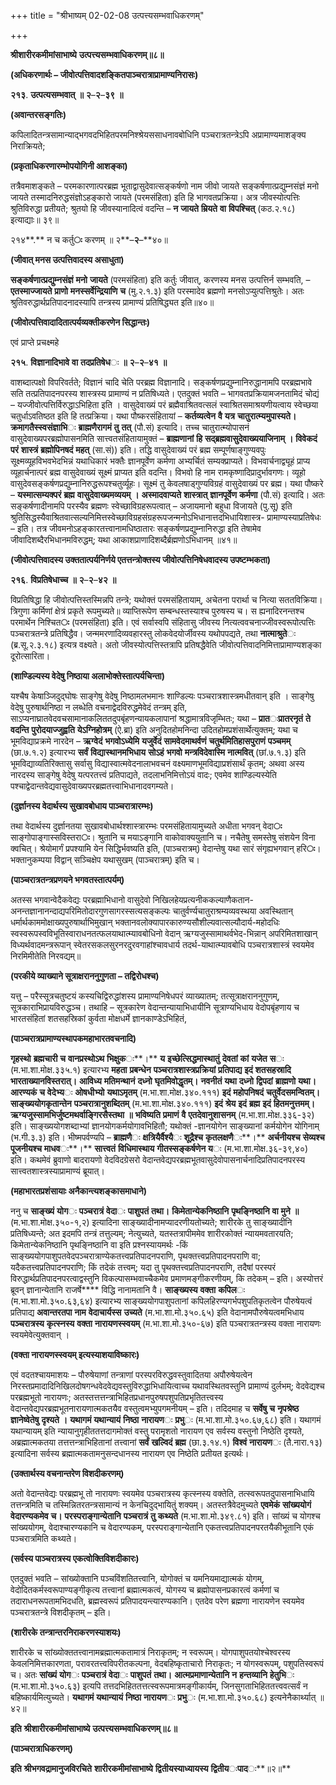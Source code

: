 +++
title = "श्रीभाष्यम् 02-02-08 उत्पत्त्यसम्भवाधिकरणम्"

+++
<div claऽऽ="elementor-widget-container">

**श्रीशारीरकमीमांसाभाष्ये** **उत्पत्त्यसम्भवाधिकरणम्॥८॥**

**(अधिकरणार्थः – जीवोत्पत्तिवादशङ्कितपाञ्चरात्राप्रामाण्यनिरासः)**

**२१३**. **उत्पत्यसम्भवात्** **॥** **२**–**२**–**३९** **॥**

**(अवान्तरसङ्गतिः)**

कपिलादितन्त्रसामान्याद्भगवदभिहितपरमनिश्श्रेयससाधनावबोधिनि पञ्चरात्रतन्त्रेऽपि अप्रामाण्यमाशङ्क्य निराक्रियते;

**(प्रकृताधिकरणारम्भोपयोगिनी आशङ्का)**

तत्रैवमाशङ्कते – परमकारणात्परब्रह्म भूताद्वासुदेवात्सङ्कर्षणो नाम जीवो जायते सङ्कर्षणात्प्रद्युम्नसंज्ञं मनो जायते तस्मादनिरुद्धसंज्ञोऽहङ्कारो जायते (परमसंहिता) इति हि भागवतप्रक्रिया। अत्र जीवस्योत्पत्तिः श्रुतिविरुद्धा प्रतीयते; श्रुतयो हि जीवस्यानादित्वं वदन्ति – **न** **जायते** **म्रियते** **वा** **विपश्चित्** (कठ.२.१८) इत्याद्याः॥ ३९॥

२१४**.** न च कर्तु**ः** करणम् ॥ २**–**२**–**४०॥

**(जीवात् मनस उत्पत्तिवादस्य असाधुता)**

**सङ्कर्षणात्प्रद्युम्नसंज्ञं** **मनो** **जायते** (परमसंहिता) इति कर्तुः जीवात्, करणस्य मनस उत्पत्तिर्न सम्भवति, – **एतस्माज्जायते** **प्राणो** **मनस्सर्वेन्द्रियाणि** **च** (मु.२.१.३) इति परस्मादेव ब्रह्मणो मनसोऽप्युत्पत्तिश्रुतेः। अतः श्रुतिवरुद्धार्थप्रतिपादनादस्यापि तन्त्रस्य प्रामाण्यं प्रतिषिद्ध्यत इति॥४०॥

**(जीवोत्पत्तिवादादितात्पर्यव्यक्तीकरणेन सिद्धान्तः)**

एवं प्राप्ते प्रचक्ष्महे

**२१५**. **विज्ञानादिभावे** **वा** **तदप्रतिषेध**ः **॥** **२**–**२**–**४१** **॥**

वाशब्दात्पक्षो विपरिवर्तते; विज्ञानं चादि चेति परब्रह्म विज्ञानादि। सङ्कर्षणप्रद्युम्नानिरुद्धानामपि परब्रह्मभावे सति तत्प्रतिपादनपरस्य शास्त्रस्य प्रामाण्यं न प्रतिषिध्यते। एतदुक्तं भवति –
भागवतप्रक्रियामजनतामिदं चोद्यं – यज्जीवोत्पत्तिर्विरुद्धाऽभिहिता इति । वासुदेवाख्यं परं ब्रह्मैवाश्रितवत्सलं स्वाश्रितसमाश्रयणीयत्वाय स्वेच्छया चतुर्धाऽवतिष्ठत इति हि तत्प्रक्रिया। यथा पौष्करसंहितायां – **कर्तव्यत्वेन** **वै** **यत्र** **चातुरात्म्यमुपास्यते।** **क्रमागतैस्स्वसंज्ञाभि**ः **ब्राह्मणैरागमं** **तु** **तत्** (पौ.सं) इत्यादि। तच्च चातुरात्म्योपासनं वासुदेवाख्यपरब्रह्मोपासनमिति सात्त्वतसंहितायामुक्तं – **ब्राह्मणानां** **हि** **सद्ब्रह्मवासुदेवाख्ययाजिनाम्** **।** **विवेकदं** **परं** **शास्त्रं** **ब्रह्मोपिनषदं** **महत्** (सा.सं)) इति। तद्धि वासुदेवाख्यं परं ब्रह्म सम्पूर्णषाङ्गुण्यवपुः सूक्ष्मव्यूहविभवभेदभिन्नं यथाधिकारं भक्तैः ज्ञानपूर्वेण कर्मणा अभ्यर्चितं सम्यक्प्राप्यते। विभवार्चनाद्व्यूहं प्राप्य व्यूहार्चनात्परं ब्रह्म वासुदेवाख्यं सूक्ष्मं प्राप्यत इति वदन्ति। विभवो हि नाम रामकृष्णादिप्रादुर्भावगणः। व्यूहो वासुदेवसङ्कर्षणप्रद्युम्नानिरुद्धरूपश्चतुर्व्यूहः। सूक्ष्मं तु केवलषाड्गुण्यविग्रहं वासुदेवाख्यं पर ब्रह्म। यथा पौष्करे – **यस्मात्सम्यक्परं** **ब्रह्म** **वासुदेवाख्यमव्ययम्** **।** **अस्मादवाप्यते** **शास्त्रात्** **ज्ञानपूर्वेण** **कर्मणा** (पौ.सं) इत्यादि। अतः सङ्कर्षणादीनामपि परस्यैव ब्रह्मणः स्वेच्छाविग्रहरूपत्वात् – अजायमानो बहुधा विजायते (पु.सू) इति श्रुतिसिद्धस्यैवाश्रितवात्सल्यनिमित्तस्वेच्छाविग्रहसंग्रहरूपजन्मनोऽभिधानात्तदभिधायिशास्त्र-
प्रामाण्यस्याप्रतिषेधः – इति। तत्र जीवमनोऽहङ्कारतत्त्वानामधिष्ठातारः सङ्कर्षणप्रद्युम्नानिरुद्धा इति तेषामेव जीवादिशब्दैरभिधानमविरुद्धम्; यथा आकाशप्राणादिशब्दैर्ब्रह्मणोऽभिधानम् ॥४१॥

**(जीवोत्पत्तिवादस्य उक्ततात्पर्यनिर्णये एतत्तन्त्रोक्तस्य जीवोत्पत्तिनिषेधवादस्य उपष्टम्भकता)**

**२१६**. **विप्रतिषेधाच्च** **॥** **२**–**२**–**४२** **॥**

विप्रतिषिद्धा हि जीवोत्पत्तिस्तस्मिन्नपि तन्त्रे; यथोक्तं परमसंहितायाम्, अचेतना परार्था च नित्या सततविक्रिया। त्रिगुणा कर्मिणां क्षेत्रं प्रकृते रूपमुच्यते॥ व्याप्तिरूपेण सम्बन्धस्तस्याश्च पुरुषस्य च। स ह्यनादिरनन्तश्च परमार्थेन निश्चित**ः** (परमसंहिता) इति। एवं सर्वास्वपि संहितासु जीवस्य नित्यत्ववचनाज्जीवस्वरूपोत्पत्तिः पञ्चरात्रतन्त्रे प्रतिषिद्धैव। जन्ममरणादिव्यवहारस्तु लोकवेदयोर्जीवस्य यथोपपद्यते, तथा **नात्माश्रुते**ः (ब्र.सू.२.३.१८) इत्यत्र वक्ष्यते। अतो जीवस्योत्पत्तिस्तत्रापि प्रतिषद्धैवेति जीवोत्पत्तिवादनिमित्ताप्रामाण्यशङ्का दूरोत्सारिता।

**(शाण्डिल्यस्य वेदेषु निष्ठाया अलाभोक्तेस्तात्पर्यचिन्ता)**

यश्चैष केषाञ्जिदुद्घोषः साङ्गेषु वेदेषु निष्ठामलभमानः शाण्डिल्यः पञ्चरात्रशास्त्रमधीतवान् इति । साङ्गेषु वेदेषु पुरुषार्थनिष्ठा न लब्धेति वचनाद्वेदविरुद्धमेवेदं तन्त्रम् इति, साऽप्यनाघ्रातवेदवचसामानाकलिततदुपबृंहणन्यायकलापानां श्रद्धामात्रविजृम्भितः; यथा – **प्रात**ः**प्रातरनृतं** **ते** **वदन्ति** **पुरोदयाज्जुह्वति** **येऽग्निहोत्रम्** (ऐ.ब्रा) इति अनुदितहोमनिन्दा उदितहोमप्रशंसार्थेत्युक्तम्; यथा च भूमविद्याप्रक्रमे नारदेन – **ऋग्वेदं** **भगवोऽध्येमि** **यजुर्वेदं** **सामवेदमाथर्वणं** **चतुर्थमितिहासपुराणं** **पञ्चमम्** (छा.७.१.२) इत्यारभ्य **सर्वं** **विद्यास्थानमभिधाय** **सोऽहं** **भगवो** **मन्त्रविदेवास्मि** **नात्मवित्** (छां.७.१.३) इति भूमविद्याव्यतिरिक्तासु सर्वासु विद्यास्वात्मवेदनालाभवचनं वक्ष्यमाणभूमविद्याप्रशंसार्थं कृतम्; अथवा अस्य नारदस्य साङ्गेषु वेदेषु यत्परतत्त्वं प्रतिपाद्यते, तदलाभनिमित्तोऽयं वादः; एवमेव शाण्डिल्यस्येति पश्चाद्वेदान्तवेद्यवासुदेवाख्यपरब्रह्मतत्त्वाभिधानादवगम्यते।

**(दुर्ज्ञानस्य वेदार्थस्य सुखावबोधाय पाञ्चरात्रारम्भः)**

तथा वेदार्थस्य दुर्ज्ञानतया सुखावबोधार्थश्शास्त्रारम्भः परमसंहितायामुच्यते अधीता भगवन् वेदा**ः** साङ्गोपाङ्गास्सविस्तरा**ः**। श्रुतानि च मयाऽङ्गानि वाकोवाक्ययुतानि च। नचैतेषु समस्तेषु संशयेन विना क्वचित्। श्रेयोमार्गं प्रपश्यामि येन सिद्धिर्भवष्यति इति, (पाञ्चरात्रम्) वेदान्तेषु यथा सारं संगृह्यभगवान् हरि**ः**। भक्तानुकम्पया विद्वान् सञ्चिक्षेप यथासुखम् (पाञ्चरात्रम्) इति च।

**(पाञ्चरात्रतन्त्रप्रणयने भगवतस्तात्पर्यम्)**

अतस्स भगवान्वेदैकवेद्यः परब्रह्माभिधानो वासुदेवो निखिलहेयप्रत्यनीककल्याणैकतान-अनन्तज्ञानानन्दाद्यपरिमितोदारगुणसागरस्सत्यसङ्कल्पः चातुर्वर्ण्यचातुराश्रम्यव्यवस्थया अवस्थितान् धर्मार्थकाममोक्षाख्यपुरुषार्थाभिमुखान् भक्तानवलोक्यापारकारुण्यसौशील्यवात्सल्यौदार्य-महोदधिः स्वस्वरूपस्वविभूतिस्वाराधनतत्फलयाथात्म्यावबोधिनो वेदान् ऋग्यजुस्सामाथर्वभेद-भिन्नान् अपरिमितशाखान् विध्यर्थवादमन्त्ररूपान् स्वेतरसकलसुरनरदुरवगाहांश्चावधार्य तदर्थ-याथात्म्यावबोधि पञ्चरात्रशास्त्रं स्वयमेव निरमिमीतेति निरवद्यम्॥

**(परकीये व्याख्याने सूत्राक्षराननुगुणता – तद्विरोधश्च)**

यत्तु – परैस्सूत्रचतुष्टयं कस्यचिद्विरुद्धांशस्य प्रामाण्यनिषेधपरं व्याख्यातम्; तत्सूत्राक्षराननुगुणम्, सूत्रकाराभिप्रायविरुद्धञ्च। तथाहि – सूत्रकारेण वेदान्तन्यायाभिधायीनि सूत्राण्यभिधाय वेदोपबृंहणाय च भारतसंहितां शतसहस्रिकां कुर्वता मोक्षधर्मे ज्ञानकाण्डेऽभिहितं,

**(पाञ्चरात्रप्रामाण्यस्थापकमहाभारतवचनादि)**

**गृहस्थो** **ब्रह्मचारी** **च** **वानप्रस्थोऽथ** **भिक्षुक**ः**।** **य** **इच्छेत्सिद्धमास्थातुं** **देवतां** **कां** **यजेत** **स**ः (म.भा.शा.मोक्ष.३३५.१) इत्यारभ्य **महता** **प्रबन्धेन** **पञ्चरात्रशास्त्रप्रक्रियां** **प्रतिपाद्य** **इदं** **शतसहस्रादि** **भारताख्यानविस्तरात्।** **आविध्य** **मतिमन्थानं** **दध्नो** **घृतमिवोद्धृतम्।** **नवनीतं** **यथा** **दध्नो** **द्विपदां** **ब्राह्मणो** **यथा।** **आरण्यकं** **च** **वेदेभ्य**ः **ओषधीभ्यो** **यथाऽमृतम्** (म.भा.शा.मोक्ष.३४०.१११) **इदं** **महोपनिषदं** **चतुर्वेदसमन्वितम्।** **साङ्ख्ययोगकृतान्तेन** **पञ्चरात्रानुशब्दितम्** (म.भा.शा.मोक्ष.३४०.१११) **इदं** **श्रेय** **इदं** **ब्रह्म** **इदं** **हितमनुत्तमम्।** **ऋग्यजुस्सामभिर्जुष्टमथर्वाङ्गिरसैस्तथा** **॥** **भविष्यति** **प्रमाणं** **वै** **एतदेवानुशासनम्** (म.भा.शा.मोक्ष.३३६-३२) इति। साङ्ख्ययोगशब्दाभ्यां ज्ञानयोगकर्मयोगावभिहितौ; यथोक्तं -ज्ञानयोगेन साङ्ख्यानां कर्मयोगेन योगिनाम् (भ.गी.३.३) इति। भीष्मपर्वण्यपि – **ब्राह्मणै**ः **क्षत्रियैर्वैश्यै**ः **शूद्रैश्च** **कृतलक्षणै**ः**।** **अर्चनीयश्च** **सेव्यश्च** **पूजनीयश्च** **माधव**ः**।** **सात्त्वतं** **विधिमास्थाय** **गीतस्सङ्कर्षणेन** **य**ः (म.भा.शा.मोक्ष.३६-३९,४०) इति। कथमेवं ब्रुवाणो बादरायणो वेदविदग्रेसरो वेदान्तवेद्यपरब्रह्मभूतवासुदेवोपासनार्चनादिप्रतिपादनपरस्य सात्त्वतशास्त्रस्याप्रामाण्यं ब्रूयात्।

**(महाभारतप्रशंसायाः अनैकान्त्यशङ्कासमाधाने)**

ननु च **साङ्ख्यं** **योग**ः **पञ्चरात्रं** **वेदा**ः **पाशुपतं** **तथा।** **किमेतान्येकनिष्ठानि** **पृथङ्निष्ठानि** **वा** **मुने** **॥** (म.भा.शा.मोक्ष.३५०-१,२) इत्यादिना साङ्ख्यादीनामप्यादरणीयतोच्यते; शारीरके तु साङ्ख्यादीनि प्रतिषिध्यन्ते; अत इदमपि तन्त्रं तत्तुल्यम्; नेत्युच्यते, यतस्तत्रापीममेव शारीरकोक्तं न्यायमवतारयति; किमेतान्येकनिष्ठानि पृथङ्निष्ठानि वा इति प्रश्नस्यायमर्थः -किं साङ्ख्ययोगपाशुपतवेदपञ्चरात्राण्येकतत्त्वप्रतिपादनपराणि, पृथक्तत्त्वप्रतिपादनपराणि वा; यदैकतत्त्वप्रतिपादनपराणि; किं तदेकं तत्त्वम्; यदा तु पृथक्तत्त्वप्रतिपादनपराणि, तदैषां परस्परं विरुद्धार्थप्रतिपादनपरत्वाद्वस्तुनि विकल्पासम्भवाच्चैकमेव प्रमाणमङ्गीकरणीयम्, कि तदेकम् – इति। अस्योत्तरं ब्रूवन् ज्ञानान्येतानि राजर्षे**** विद्धि नानामतानि वै। **साङ्ख्यस्य** **वक्ता** **कपिल**ः (म.भा.शा.मो.३५०.६३,६४) इत्यारभ्य साङ्ख्ययोगपाशुपतानां कपिलहिरण्यगर्भपशुपतिकृतत्वेन पौरुषेयत्वं प्रतिपाद्य **अवान्तरतपा** **नाम** **वेदाचार्यस्स** **उच्यते** (म.भा.शा.मो.३५०.६५) इति वेदानामपौरुषेयत्वमभिधाय **पञ्चरात्रस्य** **कृत्स्नस्य** **वक्ता** **नारायणस्स्वयम्** (म.भा.शा.मो.३५०-६७) इति पञ्चरात्रतन्त्रस्य वक्ता नारायणः स्वयमेवेत्युक्तवान् ।

**(वक्ता नारायणस्स्वयम् इत्यस्याशयाविष्कारः)**

एवं वदतश्चायमाशयः – पौरुषेयाणां तन्त्राणां परस्परविरुद्धवस्तुवादितया अपौरुषेयत्वेन निरस्तप्रमादादिनिखिलदोषगन्धवेदवेद्यवस्तुविरुद्धाभिधायित्वाच्च यथावस्थितवस्तुनि प्रामाण्यं दुर्लभम्; वेदवेद्यश्च परब्रह्मभूतो नारायणः; अतस्तत्तत्तन्त्राभिहितप्रधानपुरुषपशुपतिप्रभृतितत्त्वस्य वेदान्तवेद्यपरब्रह्मभूतनारायणात्मकतयैव वस्तुत्वमभ्युपगमनीयम् – इति। तदिदमाह च **सर्वेषु** **च** **नृपश्रेष्ठ** **ज्ञानेष्वेतेषु** **दृश्यते** **।** **यथागमं** **यथान्यायं** **निष्ठा** **नारायण**ः **प्रभु**ः (म.भा.शा.मो.३५०.६७,६८) इति। यथागमं यथान्यायम् इति न्यायानुगृहीततत्तदागमोक्तं वस्तु परामृशतो नारायण एव सर्वस्य वस्तुनो निष्ठेति दृश्यते, अब्रह्मात्मकतया तत्तत्तन्त्राभिहितानां तत्त्वानां **सर्वं** **खल्विदं** **ब्रह्म** (छा.३.१४.१) **विश्वं** **नारायण**ः (तै.नारा.१३) इत्यादिना सर्वस्य ब्रह्मात्मकतामनुसन्दधानस्य नारायण एव निष्ठेति प्रतीयत इत्यर्थः।

**(उक्तार्थस्य वचनान्तरेण विशदीकरणम्)**

अतो वेदान्तवेद्यः परब्रह्मभू तो नारायणः स्वयमेव पञ्चरात्रस्य कृत्स्नस्य वक्तेति, तत्स्वरूपतदुपासनाभिधायि तत्तन्त्रमिति च तस्मिन्नितरतन्त्रसामान्यं न केनचिदुद्भायितुं शक्यम्। अतस्तत्रैवेदमुच्यते **एवमेकं** **सांख्ययोगं** **वेदारण्यकमेव** **च।** **परस्पराङ्गान्येतानि** **पञ्चरात्रं** **तु** **कथ्यते** (म.भा.शा.मो.३४९.८१) इति। सांख्यं च योगश्च सांख्ययोगम्, वेदाश्चारण्यकानि च वेदारण्यकम्, परस्पराङ्गान्येतानि एकतत्त्वप्रतिपादनपरतयैकीभूतानि एकं पञ्चरात्रमिति कथ्यते।

**(सर्वस्य पाञ्चरात्रस्य एकत्वोक्तिविशदीकारः)**

एतदुक्तं भवति – सांख्योक्तानि पञ्चविंशतितत्त्वानि, योगोक्तं च यमनियमाद्यात्मकं योगम्, वेदोदितकर्मस्वरूपाण्यङ्गीकृत्य तत्त्वानां ब्रह्मात्मकत्वं, योगस्य च ब्रह्मोपासनप्रकारत्वं कर्मणां च तदाराधनरूपतामभिदधति, ब्रह्मस्वरूपं प्रतिपादयन्त्यारण्यकानि। एतदेव परेण ब्रह्मणा नारायणेन स्वयमेव पञ्चरात्रतन्त्रे विशदीकृतम् – इति।

**(शारीरके तन्त्रान्तरनिराकरणस्याशयः)**

शारीरके च सांख्योक्ततत्त्वानामब्रह्मात्मकतामात्रं निराकृतम्; न स्वरूपम्। योगपाशुपतयोश्चेश्वरस्य केवलनिमित्तकारणता, परावरतत्त्वविपरीतकल्पना, वेदबहिष्कृताचारो निराकृतः; न योगस्वरूपम्, पशुपतिस्वरूपं च। अतः **सांख्यं** **योग**ः **पञ्चरात्रं** **वेदा**ः **पाशुपतं** **तथा।** **आत्मप्रमाणान्येतानि** **न** **हन्तव्यानि** **हेतुभि**ः (म.भा.शा.मो.३५०.६३) इत्यपि तत्तदभिहिततत्तत्स्वरूपमात्रमङ्गीकार्यम्, जिनसुगताभिहिततत्त्ववत्सर्वं न बहिष्कार्यमित्युच्यते। **यथागमं** **यथान्यायं** **निष्ठा** **नारायण**ः **प्रभु**ः (म.भा.शा.मो.३५०.६८) इत्यनेनैकार्थ्यात् ॥४२॥

**इति** **श्रीशारीरकमीमांसाभाष्ये** **उत्पत्त्यसम्भवाधिकरणम्॥८॥**

**(पाञ्चरात्राधिकरणम्)**

**इति** **श्रीभगवद्रामानुजविरचिते** **शारीरकमीमांसाभाष्ये** **द्वितीयस्याध्यायस्य** **द्वितीय**ः**पाद**ः**॥२॥**

</div>
